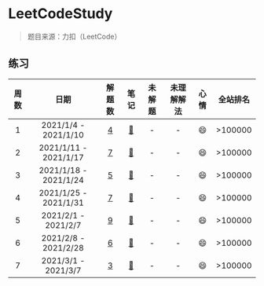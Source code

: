 # LeetCodeStudy
> 题目来源：力扣（LeetCode）
## 练习
|周数|日期|解题数|笔记|未解题|未理解解法|心情|全站排名|
|:-:|:-:|:-:|:-:|:-:|:-:|:-:|:-:|
|1|2021/1/4 - 2021/1/10| [4](https://github.com/caolei1993/leetCodeStudy/tree/master/src/main/java/com/exercise/week_001) |[:page_with_curl:](https://github.com/caolei1993/leetCodeStudy/blob/master/src/main/java/com/exercise/week_001/note.md) | - | - |:smile:|>100000|
|2|2021/1/11 - 2021/1/17| [7](https://github.com/caolei1993/leetCodeStudy/tree/master/src/main/java/com/exercise/week_002) |[:page_with_curl:](https://github.com/caolei1993/leetCodeStudy/blob/master/src/main/java/com/exercise/week_002/note.md) | - | - |:smile:|>100000|
|3|2021/1/18 - 2021/1/24| [5](https://github.com/caolei1993/leetCodeStudy/tree/master/src/main/java/com/exercise/week_003) |[:page_with_curl:](https://github.com/caolei1993/leetCodeStudy/blob/master/src/main/java/com/exercise/week_003/note.md) | - | - |:smile:|>100000|
|4|2021/1/25 - 2021/1/31| [7](https://github.com/caolei1993/leetCodeStudy/tree/master/src/main/java/com/exercise/week_004) |[:page_with_curl:](https://github.com/caolei1993/leetCodeStudy/blob/master/src/main/java/com/exercise/week_004/note.md) | - | - |:smile:|>100000|
|5|2021/2/1 - 2021/2/7| [9](https://github.com/caolei1993/leetCodeStudy/tree/master/src/main/java/com/exercise/week_005) |[:page_with_curl:](https://github.com/caolei1993/leetCodeStudy/blob/master/src/main/java/com/exercise/week_005/note.md) | - | - |:smile:|>100000|
|6|2021/2/8 - 2021/2/28| [6](https://github.com/caolei1993/leetCodeStudy/tree/master/src/main/java/com/exercise/week_006) |[:page_with_curl:](https://github.com/caolei1993/leetCodeStudy/blob/master/src/main/java/com/exercise/week_006/note.md) | - | - |:smile:|>100000|
|7|2021/3/1 - 2021/3/7| [3](https://github.com/caolei1993/leetCodeStudy/tree/master/src/main/java/com/exercise/week_007) |[:page_with_curl:](https://github.com/caolei1993/leetCodeStudy/blob/master/src/main/java/com/exercise/week_007/note.md) | - | - |:smile:|>100000|
